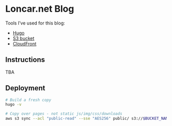 # Loncar.net Blog

Tools I’ve used for this blog:

* [Hugo](https://gohugo.io/)
* [S3 bucket](https://aws.amazon.com/s3/)
* [CloudFront](https://www.cloudflare.com/en-gb/)

## Instructions

TBA

## Deployment

```bash
# Build a fresh copy
hugo -v 

# Copy over pages - not static js/img/css/downloads
aws s3 sync --acl "public-read" --sse "AES256" public/ s3://$BUCKET_NAME
```
